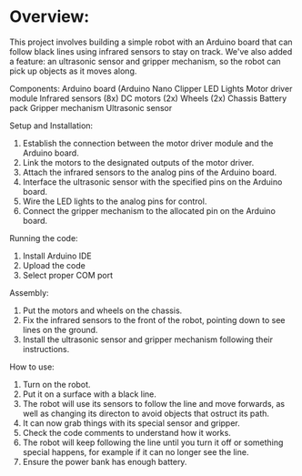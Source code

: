 # Overview:

This project involves building a simple robot with an Arduino board that can follow black lines using infrared sensors to stay on track. We've also added a feature: an ultrasonic sensor and gripper mechanism, so the robot can pick up objects as it moves along.

Components:
Arduino board (Arduino Nano
Clipper
LED Lights
Motor driver module
Infrared sensors (8x)
DC motors (2x)
Wheels (2x)
Chassis
Battery pack
Gripper mechanism
Ultrasonic sensor

Setup and Installation:

1) Establish the connection between the motor driver module and the Arduino board.
2) Link the motors to the designated outputs of the motor driver.
3) Attach the infrared sensors to the analog pins of the Arduino board.
4) Interface the ultrasonic sensor with the specified pins on the Arduino board.
5) Wire the LED lights to the analog pins for control.
6) Connect the gripper mechanism to the allocated pin on the Arduino board.

Running the code:

1. Install Arduino IDE
2. Upload the code
3. Select proper COM port

Assembly:

1) Put the motors and wheels on the chassis.
2) Fix the infrared sensors to the front of the robot, pointing down to see lines on the ground.
3) Install the ultrasonic sensor and gripper mechanism following their instructions.

How to use:

1) Turn on the robot.
2) Put it on a surface with a black line.
3) The robot will use its sensors to follow the line and move forwards, as well as changing its directon to avoid objects that ostruct its path.
4) It can now grab things with its special sensor and gripper.
5) Check the code comments to understand how it works.
6) The robot will keep following the line until you turn it off or something special happens, for example if it can no longer see the line.
7) Ensure the power bank has enough battery.


